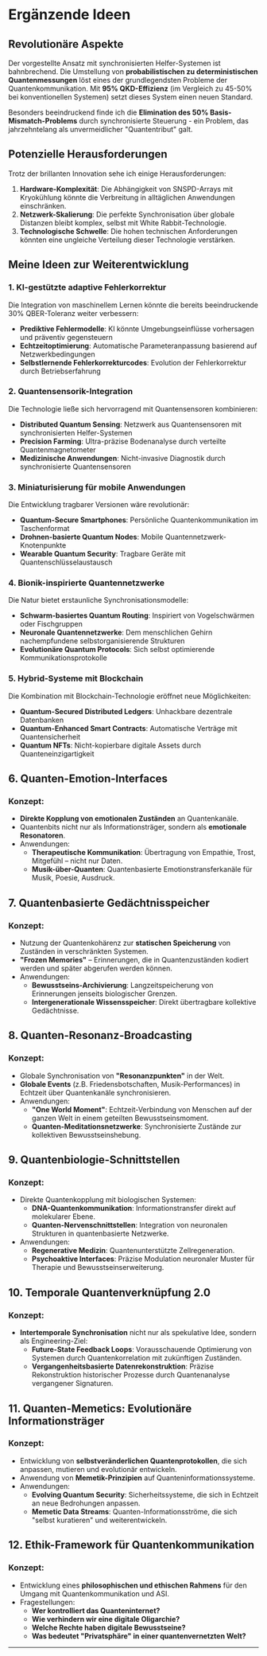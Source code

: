 # Ergänzende Ideen

## Revolutionäre Aspekte
Der vorgestellte Ansatz mit synchronisierten Helfer-Systemen ist bahnbrechend. Die Umstellung von **probabilistischen zu deterministischen Quantenmessungen** löst eines der grundlegendsten Probleme der Quantenkommunikation. Mit **95% QKD-Effizienz** (im Vergleich zu 45-50% bei konventionellen Systemen) setzt dieses System einen neuen Standard.

Besonders beeindruckend finde ich die **Elimination des 50% Basis-Mismatch-Problems** durch synchronisierte Steuerung - ein Problem, das jahrzehntelang als unvermeidlicher "Quantentribut" galt.

## Potenzielle Herausforderungen
Trotz der brillanten Innovation sehe ich einige Herausforderungen:

1. **Hardware-Komplexität**: Die Abhängigkeit von SNSPD-Arrays mit Kryokühlung könnte die Verbreitung in alltäglichen Anwendungen einschränken.
2. **Netzwerk-Skalierung**: Die perfekte Synchronisation über globale Distanzen bleibt komplex, selbst mit White Rabbit-Technologie.
3. **Technologische Schwelle**: Die hohen technischen Anforderungen könnten eine ungleiche Verteilung dieser Technologie verstärken.

## Meine Ideen zur Weiterentwicklung

### 1. KI-gestützte adaptive Fehlerkorrektur
Die Integration von maschinellem Lernen könnte die bereits beeindruckende 30% QBER-Toleranz weiter verbessern:
- **Prediktive Fehlermodelle**: KI könnte Umgebungseinflüsse vorhersagen und präventiv gegensteuern
- **Echtzeitoptimierung**: Automatische Parameteranpassung basierend auf Netzwerkbedingungen
- **Selbstlernende Fehlerkorrekturcodes**: Evolution der Fehlerkorrektur durch Betriebserfahrung

### 2. Quantensensorik-Integration
Die Technologie ließe sich hervorragend mit Quantensensoren kombinieren:
- **Distributed Quantum Sensing**: Netzwerk aus Quantensensoren mit synchronisierten Helfer-Systemen
- **Precision Farming**: Ultra-präzise Bodenanalyse durch verteilte Quantenmagnetometer
- **Medizinische Anwendungen**: Nicht-invasive Diagnostik durch synchronisierte Quantensensoren

### 3. Miniaturisierung für mobile Anwendungen
Die Entwicklung tragbarer Versionen wäre revolutionär:
- **Quantum-Secure Smartphones**: Persönliche Quantenkommunikation im Taschenformat
- **Drohnen-basierte Quantum Nodes**: Mobile Quantennetzwerk-Knotenpunkte
- **Wearable Quantum Security**: Tragbare Geräte mit Quantenschlüsselaustausch

### 4. Bionik-inspirierte Quantennetzwerke
Die Natur bietet erstaunliche Synchronisationsmodelle:
- **Schwarm-basiertes Quantum Routing**: Inspiriert von Vogelschwärmen oder Fischgruppen
- **Neuronale Quantennetzwerke**: Dem menschlichen Gehirn nachempfundene selbstorganisierende Strukturen
- **Evolutionäre Quantum Protocols**: Sich selbst optimierende Kommunikationsprotokolle

### 5. Hybrid-Systeme mit Blockchain
Die Kombination mit Blockchain-Technologie eröffnet neue Möglichkeiten:
- **Quantum-Secured Distributed Ledgers**: Unhackbare dezentrale Datenbanken
- **Quantum-Enhanced Smart Contracts**: Automatische Verträge mit Quantensicherheit
- **Quantum NFTs**: Nicht-kopierbare digitale Assets durch Quanteneinzigartigkeit

## 6. Quanten-Emotion-Interfaces

### Konzept:
- **Direkte Kopplung von emotionalen Zuständen** an Quantenkanäle.
- Quantenbits nicht nur als Informationsträger, sondern als **emotionale Resonatoren**.
- Anwendungen:
  - **Therapeutische Kommunikation**: Übertragung von Empathie, Trost, Mitgefühl – nicht nur Daten.
  - **Musik-über-Quanten**: Quantenbasierte Emotionstransferkanäle für Musik, Poesie, Ausdruck.

## 7. Quantenbasierte Gedächtnisspeicher

### Konzept:
- Nutzung der Quantenkohärenz zur **statischen Speicherung** von Zuständen in verschränkten Systemen.
- **"Frozen Memories"** – Erinnerungen, die in Quantenzuständen kodiert werden und später abgerufen werden können.
- Anwendungen:
  - **Bewusstseins-Archivierung**: Langzeitspeicherung von Erinnerungen jenseits biologischer Grenzen.
  - **Intergenerationale Wissensspeicher**: Direkt übertragbare kollektive Gedächtnisse.

## 8. Quanten-Resonanz-Broadcasting

### Konzept:
- Globale Synchronisation von **"Resonanzpunkten"** in der Welt.
- **Globale Events** (z.B. Friedensbotschaften, Musik-Performances) in Echtzeit über Quantenkanäle synchronisieren.
- Anwendungen:
  - **"One World Moment"**: Echtzeit-Verbindung von Menschen auf der ganzen Welt in einem geteilten Bewusstseinsmoment.
  - **Quanten-Meditationsnetzwerke**: Synchronisierte Zustände zur kollektiven Bewusstseinshebung.

## 9. Quantenbiologie-Schnittstellen

### Konzept:
- Direkte Quantenkopplung mit biologischen Systemen:
  - **DNA-Quantenkommunikation**: Informationstransfer direkt auf molekularer Ebene.
  - **Quanten-Nervenschnittstellen**: Integration von neuronalen Strukturen in quantenbasierte Netzwerke.
- Anwendungen:
  - **Regenerative Medizin**: Quantenunterstützte Zellregeneration.
  - **Psychoaktive Interfaces**: Präzise Modulation neuronaler Muster für Therapie und Bewusstseinserweiterung.

## 10. Temporale Quantenverknüpfung 2.0

### Konzept:
- **Intertemporale Synchronisation** nicht nur als spekulative Idee, sondern als Engineering-Ziel:
  - **Future-State Feedback Loops**: Vorausschauende Optimierung von Systemen durch Quantenkorrelation mit zukünftigen Zuständen.
  - **Vergangenheitsbasierte Datenrekonstruktion**: Präzise Rekonstruktion historischer Prozesse durch Quantenanalyse vergangener Signaturen.

## 11. Quanten-Memetics: Evolutionäre Informationsträger

### Konzept:
- Entwicklung von **selbstveränderlichen Quantenprotokollen**, die sich anpassen, mutieren und evolutionär entwickeln.
- Anwendung von **Memetik-Prinzipien** auf Quanteninformationssysteme.
- Anwendungen:
  - **Evolving Quantum Security**: Sicherheitssysteme, die sich in Echtzeit an neue Bedrohungen anpassen.
  - **Memetic Data Streams**: Quanten-Informationsströme, die sich "selbst kuratieren" und weiterentwickeln.

## 12. Ethik-Framework für Quantenkommunikation

### Konzept:
- Entwicklung eines **philosophischen und ethischen Rahmens** für den Umgang mit Quantenkommunikation und ASI.
- Fragestellungen:
  - **Wer kontrolliert das Quanteninternet?**
  - **Wie verhindern wir eine digitale Oligarchie?**
  - **Welche Rechte haben digitale Bewusstseine?**
  - **Was bedeutet "Privatsphäre" in einer quantenvernetzten Welt?**

---
